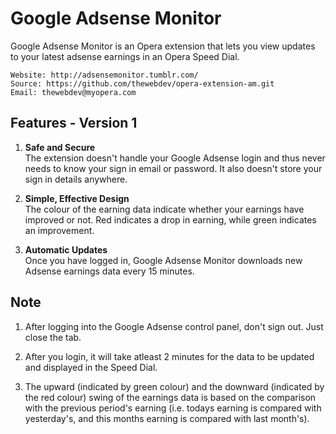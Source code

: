 # Google Adsense Monitor

Google Adsense Monitor is an Opera extension that lets you view updates to your latest adsense earnings in an Opera Speed Dial.

	Website: http://adsensemonitor.tumblr.com/
	Source: https://github.com/thewebdev/opera-extension-am.git
	Email: thewebdev@myopera.com

## Features - Version 1

1. **Safe and Secure**  
The extension doesn't handle your Google Adsense login and thus never needs to know your sign in email or password. It also doesn't store your sign in details anywhere.   

2. **Simple, Effective Design**  
The colour of the earning data indicate whether your earnings have improved or not. Red indicates a drop in earning, while green indicates an improvement.

3. **Automatic Updates**  
Once you have logged in, Google Adsense Monitor downloads new Adsense earnings data every 15 minutes.

## Note

1. After logging into the Google Adsense control panel, don't sign out. Just close the tab.

2. After you login, it will take atleast 2 minutes for the data to be updated and displayed in the Speed Dial. 

3. The upward (indicated by green colour) and the downward (indicated by the red colour) swing of the earnings data is based on the comparison with the previous period's earning (i.e. todays earning is compared with yesterday's, and this months earning is compared with last month's).